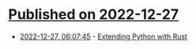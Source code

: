 # [Published on 2022-12-27](index.md)

* [2022-12-27, 06:07:45](https://news.ycombinator.com/item?id=34145691) - [Extending Python with Rust](https://maxwellrules.com/programming/rusty-python.html)
